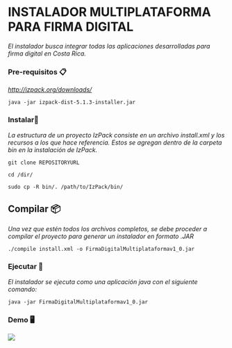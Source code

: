 # INSTALADOR MULTIPLATAFORMA PARA FIRMA DIGITAL

_El instalador busca integrar todas las aplicaciones desarrolladas para firma digital en Costa Rica._

### Pre-requisitos 📋

_http://izpack.org/downloads/_

```
java -jar izpack-dist-5.1.3-installer.jar
```

### Instalar🔧

_La estructura de un proyecto IzPack consiste en un archivo install.xml y los recursos a los que hace referencia. Estos se agregan dentro de la carpeta bin en la instalación de IzPack._


```
git clone REPOSITORYURL

cd /dir/

sudo cp -R bin/. /path/to/IzPack/bin/
```

## Compilar 📦

_Una vez que estén todos los archivos completos, se debe proceder a compilar el proyecto para generar un instalador en formato .JAR_

```
./compile install.xml -o FirmaDigitalMultiplataformav1_0.jar

```

### Ejecutar 🔧
_El instalador se ejecuta como una aplicación java con el siguiente comando:_

```
java -jar FirmaDigitalMultiplataformav1_0.jar

```
### Demo :desktop_computer:
![](fdmp_ubuntu.gif)
